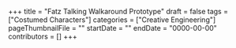 +++
title = "Fatz Talking Walkaround Prototype"
draft = false
tags = ["Costumed Characters"]
categories = ["Creative Engineering"]
pageThumbnailFile = ""
startDate = ""
endDate = "0000-00-00"
contributors = []
+++
